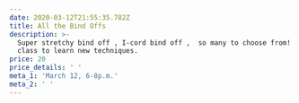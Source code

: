 ```yaml
---
date: 2020-03-12T21:55:35.782Z
title: All the Bind Offs
description: >-
  Super stretchy bind off , I-cord bind off ,  so many to choose from! Another
  class to learn new techniques.
price: 20
price_details: ' '
meta_1: 'March 12, 6-8p.m.'
meta_2: ' '
---
```


